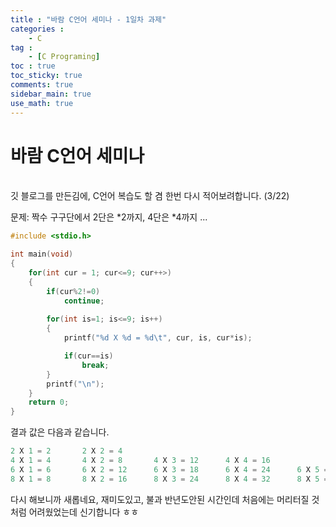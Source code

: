 ```yaml
---
title : "바람 C언어 세미나 - 1일차 과제"
categories :
    - C
tag :
    - [C Programing]
toc : true
toc_sticky: true 
comments: true
sidebar_main: true
use_math: true
---
```


# 바람 C언어 세미나
<br>
깃 블로그를 만든김에, C언어 복습도 할 겸 한번 다시 적어보려합니다. (3/22)

문제: 짝수 구구단에서 2단은 *2까지, 4단은 *4까지 ...

```c
#include <stdio.h>

int main(void)
{
    for(int cur = 1; cur<=9; cur++>)
    {
        if(cur%2!=0)
            continue;
        
        for(int is=1; is<=9; is++)
        {
            printf("%d X %d = %d\t", cur, is, cur*is);

            if(cur==is)
                break;
        }
        printf("\n");
    }
    return 0;
}
```

결과 값은 다음과 같습니다.

```c
2 X 1 = 2       2 X 2 = 4
4 X 1 = 4       4 X 2 = 8       4 X 3 = 12      4 X 4 = 16
6 X 1 = 6       6 X 2 = 12      6 X 3 = 18      6 X 4 = 24      6 X 5 = 30      6 X 6 = 36
8 X 1 = 8       8 X 2 = 16      8 X 3 = 24      8 X 4 = 32      8 X 5 = 40      8 X 6 = 48      8 X 7 = 56      8 X 8 = 64
```

다시 해보니까 새롭네요, 재미도있고, 불과 반년도안된 시간인데 처음에는 머리터질 것 처럼 어려웠었는데 신기합니다 ㅎㅎ